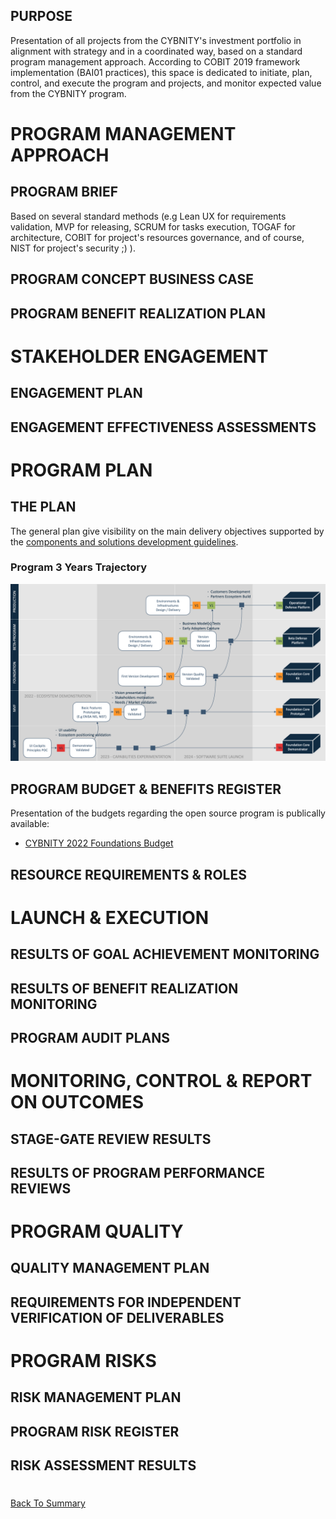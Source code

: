 ## PURPOSE
Presentation of all projects from the CYBNITY's investment portfolio in alignment with strategy and in a coordinated way, based on a standard program management approach.
According to COBIT 2019 framework implementation (BAI01 practices), this space is dedicated to initiate, plan, control, and execute the program and projects, and monitor expected value from the CYBNITY program.

# PROGRAM MANAGEMENT APPROACH

## PROGRAM BRIEF
Based on several standard methods (e.g Lean UX for requirements validation, MVP for releasing, SCRUM for tasks execution, TOGAF for architecture, COBIT for project's resources governance, and of course, NIST for project's security ;) ).

## PROGRAM CONCEPT BUSINESS CASE

## PROGRAM BENEFIT REALIZATION PLAN

# STAKEHOLDER ENGAGEMENT

## ENGAGEMENT PLAN

## ENGAGEMENT EFFECTIVENESS ASSESSMENTS

# PROGRAM PLAN

## THE PLAN
The general plan give visibility on the main delivery objectives supported by the [components and solutions development guidelines](../../../docs/uml/implementation/README.md).

### Program 3 Years Trajectory

![image](CYBNITY_open_source_project_plan.png)

## PROGRAM BUDGET & BENEFITS REGISTER
Presentation of the budgets regarding the open source program is publically available:
- [CYBNITY 2022 Foundations Budget](https://cybnity.notion.site/CYBNITY-2022-Foundations-Budget-d5b2332dd91e41c28785da83bf3fb12e)

## RESOURCE REQUIREMENTS & ROLES

# LAUNCH & EXECUTION

## RESULTS OF GOAL ACHIEVEMENT MONITORING

## RESULTS OF BENEFIT REALIZATION MONITORING

## PROGRAM AUDIT PLANS

# MONITORING, CONTROL & REPORT ON OUTCOMES

## STAGE-GATE REVIEW RESULTS

## RESULTS OF PROGRAM PERFORMANCE REVIEWS

# PROGRAM QUALITY

## QUALITY MANAGEMENT PLAN

## REQUIREMENTS FOR INDEPENDENT VERIFICATION OF DELIVERABLES

# PROGRAM RISKS

## RISK MANAGEMENT PLAN

## PROGRAM RISK REGISTER

## RISK ASSESSMENT RESULTS
#
[Back To Summary](../../README.md)
